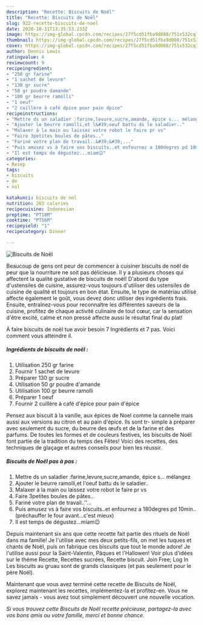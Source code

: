 ```yaml
---
description: "Recette: Biscuits de Noël"
title: "Recette: Biscuits de Noël"
slug: 922-recette-biscuits-de-noel
date: 2020-10-31T13:35:53.233Z
image: https://img-global.cpcdn.com/recipes/27f5cd51fba9d080/751x532cq70/biscuits-de-noel-photo-principale-de-la-recette.jpg
thumbnail: https://img-global.cpcdn.com/recipes/27f5cd51fba9d080/751x532cq70/biscuits-de-noel-photo-principale-de-la-recette.jpg
cover: https://img-global.cpcdn.com/recipes/27f5cd51fba9d080/751x532cq70/biscuits-de-noel-photo-principale-de-la-recette.jpg
author: Dennis Lewis
ratingvalue: 4
reviewcount: 9
recipeingredient:
- "250 gr farine"
- "1 sachet de levure"
- "130 gr sucre"
- "50 gr poudre damande"
- "100 gr beurre ramolli"
- "1 oeuf"
- "2 cuillère à café dpice pour pain dpice"
recipeinstructions:
- "Mettre ds un saladier :farine,levure,sucre,amande, épice s... mélangez"
- "Ajouter le beurre ramolli,et l&#39;oeuf battu ds le saladier.."
- "Malaxer à la main ou laissez votre robot le faire pr vs"
- "Faire 3petites boules de pâtes.."
- "Fariné votre plan de travail..&#39;&#39;..."
- "Puis amusez vs à faire vos biscuits..et enfournez a 180degres pd 10min..(préchauffer le four avant...c&#39;est mieux)"
- "Il est temps de dégustez...miam😉"
categories:
- Resep
tags:
- biscuits
- de
- nol

katakunci: biscuits de nol 
nutrition: 263 calories
recipecuisine: Indonesian
preptime: "PT18M"
cooktime: "PT56M"
recipeyield: "1"
recipecategory: Dinner

---
```



![Biscuits de Noël](https://img-global.cpcdn.com/recipes/27f5cd51fba9d080/751x532cq70/biscuits-de-noel-photo-principale-de-la-recette.jpg)

Beaucoup de gens ont peur de commencer à cuisiner biscuits de noël de peur que la nourriture ne soit pas délicieuse. Il y a plusieurs choses qui affectent la qualité gustative de biscuits de noël! D'abord du type d'ustensiles de cuisine, assurez-vous toujours d'utiliser des ustensiles de cuisine de qualité et toujours en bon état. Ensuite, le type de matériau utilisé affecte également le goût, vous devez donc utiliser des ingrédients frais. Ensuite, entraînez-vous pour reconnaître les différentes saveurs de la cuisine, profitez de chaque activité culinaire de tout cœur, car la sensation d'être excité, calme et non pressé affecte aussi le résultat final du plat!

<!--inarticleads1-->

À faire biscuits de noël tue avoir besoin 7 Ingrédients et 7 pas. Voici comment vous atteindre il.

##### Ingrédients de biscuits de noël :

1. Utilisation 250 gr farine
1. Fournir 1 sachet de levure
1. Préparer 130 gr sucre
1. Utilisation 50 gr poudre d&#39;amande
1. Utilisation 100 gr beurre ramolli
1. Préparer 1 oeuf
1. Fournir 2 cuillère à café d&#39;épice pour pain d&#39;épice


Pensez aux biscuit à la vanille, aux épices de Noel comme la cannelle mais aussi aux versions au citron et au pain d&#39;épice. Ils sont tr- simple à préparer avec seulement du sucre, du beurre des œufs et de la farine et des parfums. De toutes les formes et de couleurs festives, les biscuits de Noël font partie de la tradition du temps des Fêtes! Voici des recettes, des techniques de glaçage et autres conseils pour bien les réussir. 

<!--inarticleads2-->

##### Biscuits de Noël pas à pas :

1. Mettre ds un saladier :farine,levure,sucre,amande, épice s... mélangez
1. Ajouter le beurre ramolli,et l&#39;oeuf battu ds le saladier..
1. Malaxer à la main ou laissez votre robot le faire pr vs
1. Faire 3petites boules de pâtes..
1. Fariné votre plan de travail..&#39;&#39;...
1. Puis amusez vs à faire vos biscuits..et enfournez a 180degres pd 10min..(préchauffer le four avant...c&#39;est mieux)
1. Il est temps de dégustez...miam😉


Depuis maintenant six ans que cette recette fait partie des rituels de Noël dans ma famille! Je l&#39;utilise avec mes deux petits-fils, on met les tuques et chants de Noël, puis on fabrique ces biscuits que tout le monde adore! Je l&#39;utilise aussi pour la Saint-Valentin, Pâques et l&#39;Hallowen! Voir plus d&#39;idées sur le thème Recette, Recettes sucrées, Recette biscuit. Join Free; Log In Les biscuits au gruau sont de grands classiques (et pas seulement pour le père Noël). 

<!--inarticleads1-->

<p>
Maintenant que vous avez terminé cette recette de Biscuits de Noël, explorez maintenant les recettes, implémentez-la et profitez-en. Vous ne savez jamais - vous avez tout simplement découvert une nouvelle vocation.
</p>

<p>
<i>Si vous trouvez cette Biscuits de Noël recette précieuse, partagez-la avec vos bons amis ou votre famille, merci et bonne chance.</i>
</p>
